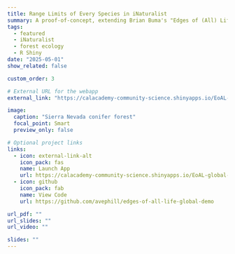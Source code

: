 ```yaml
---
title: Range Limits of Every Species in iNaturalist
summary: A proof-of-concept, extending Brian Buma's "Edges of (All) Life" to a global scale and adding altitude.
tags:
  - featured
  - iNaturalist
  - forest ecology
  - R Shiny
date: "2025-05-01"
show_related: false

custom_order: 3

# External URL for the webapp
external_link: "https://calacademy-community-science.shinyapps.io/EoAL-global-demo/"

image:
  caption: "Sierra Nevada conifer forest"
  focal_point: Smart
  preview_only: false

# Optional project links
links:
  - icon: external-link-alt
    icon_pack: fas
    name: Launch App
    url: https://calacademy-community-science.shinyapps.io/EoAL-global-demo/
  - icon: github
    icon_pack: fab
    name: View Code
    url: https://github.com/avephill/edges-of-all-life-global-demo

url_pdf: ""
url_slides: ""
url_video: ""

slides: ""
---
```

